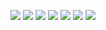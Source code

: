  ![](/images/patterns/content/index/full/patterns-01.png) 
 ![](/images/patterns/content/index/full/patterns-02.png) 
 ![](/images/patterns/content/index/full/patterns-03.png) 
 ![](/images/patterns/content/index/full/patterns-04.png) 
 ![](/images/patterns/content/index/full/patterns-05.png) 
 ![](/images/patterns/content/index/full/patterns-06.png) 
 ![](/images/patterns/content/index/full/patterns-07.png)
